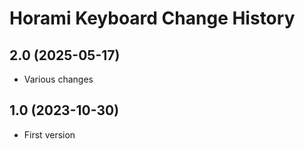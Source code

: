 Horami Keyboard Change History
==============================

2.0 (2025-05-17)
----------------
* Various changes

1.0 (2023-10-30)
----------------
* First version